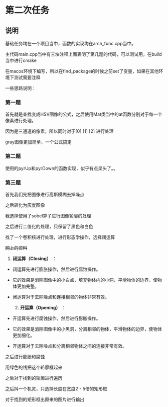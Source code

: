 # 第二次任务

## 说明

基础任务均在一个项目当中，函数的实现均在arch_func.cpp当中。

主代码main.cpp当中有三块注释上面表明了第几题的代码，可以测试用，在build当中进行cmake

在macos环境下编写，所以在find_package的时候之前set了变量，如果在其他环境下测试需要注释

一些思路说明：

### **第一题**

首先就是查找变成HSV图像的公式，之后使用Mat类当中的at函数分别对于每一个像素进行处理。

因为是三通道的像素，所以同时对于[0] [1] [2] 进行处理

gray图像更加简单，一个公式搞定

### **第二题**

使用的pyrUp和pyrDown的函数实现，似乎有点呆头了。。

### **第三题**

首先我们先把图像进行高斯模糊去掉噪点

之后转化为灰度图像

我选择使用了sobel算子进行图像轮廓的处理

之后进行二值化的处理，只保留了黑色和白色

找了一个卷积核进行处理，进行形态学操作，选择闭运算

~~网上的资料~~

1. **闭运算（Closing）** ：

* 闭运算先进行膨胀操作，然后进行腐蚀操作。
* 它的效果是消除图像中的小白点，填充物体内的小洞，平滑物体的边界，使物体更加完整。
* 闭运算对于去除噪点和连接相邻的物体非常有效。

   2. **开运算（Opening）** ：

* 开运算先进行腐蚀操作，然后进行膨胀操作。
* 它的效果是消除图像中的小黑洞，分离相邻的物体，平滑物体的边界，使物体更加细化。
* 开运算对于去除噪点和分离相邻物体之间的连接非常有效。

之后进行膨胀和腐蚀

用绿色的线把这个轮廓框起来

之后对于找到的轮廓进行遍历

之后抖一个机灵，只选择长度在宽度2 - 5倍的矩形框

对于找到的矩形框出原来的图片进行输出

